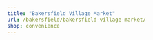 ```yaml
---
title: "Bakersfield Village Market"
url: /bakersfield/bakersfield-village-market/
shop: convenience
---
```

